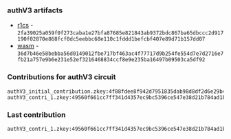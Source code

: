 ### authV3 artifacts

- [r1cs](./contributions/authV3/authV3.r1cs) - `2fa39025a059f0f273caba1e27bfa87685e821843ab9372bdc867ba65dbccc2d917190f02870e868fcf0dc5eebbc68e110c1fddd1befcbf407e89d71b157dd07`
- [wasm](./contributions/authV3/authV3.wasm) - `36d7b46e58bebba56d0149012fbe717bf463ac4f77717d9b254fe554d7e7d2716e7fb21a757e9b6e231e52ef3216468834ccf8e9e235ba16497b09503ca5df92`

### Contributions for authV3 circuit

```
authV3_initial_contribution.zkey:4f88fdee8f942d7951835dab98d8df2d6e29b4aa8c5e19d0bec1505e342367daebbd4ceb05edd7f52712b51c922d0fbc31f23265ef93828e24934fe6708879a6
authV3_contri_1.zkey:49560f661cc7ff341d4357ec9bc5396ce547e38d21b784ad1bdbe6ca22be0342e9b9b3f9042ab26d074873b2dd28f75e13c982830bc43d988dee57acecc0a364
```

### Last contribution
```
authV3_contri_1.zkey:49560f661cc7ff341d4357ec9bc5396ce547e38d21b784ad1bdbe6ca22be0342e9b9b3f9042ab26d074873b2dd28f75e13c982830bc43d988dee57acecc0a364
```
